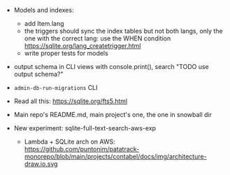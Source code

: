- Models and indexes:
  - add Item.lang
  - the triggers should sync the index tables but not both langs, only the one with the 
      correct lang: use the WHEN condition https://sqlite.org/lang_createtrigger.html
  - write proper tests for models

- output schema in CLI views with console.print(), search "TODO use output schema?"
- `admin-db-run-migrations` CLI

- Read all this: https://sqlite.org/fts5.html

- Main repo's README.md,
  main project's one,
  the one in snowball dir

- New experiment: sqlite-full-text-search-aws-exp
  - Lambda + SQLite arch on AWS:
  https://github.com/puntonim/patatrack-monorepo/blob/main/projects/contabel/docs/img/architecture-draw.io.svg


